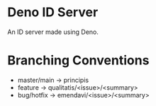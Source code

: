 # Deno ID Server

An ID server made using Deno.

# Branching Conventions

- master/main -> principis
- feature -> qualitatis/\<issue\>/\<summary\>
- bug/hotfix -> emendavi/\<issue\>/\<summary\>
